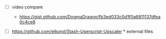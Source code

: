 - [ ] video compare
  - https://gist.github.com/DogmaDragon/fb3ed033c0d1f0a6811137dfea0c4ce8

- [ ] https://github.com/elkorol/Stash-Userscript-Upscaler * external files